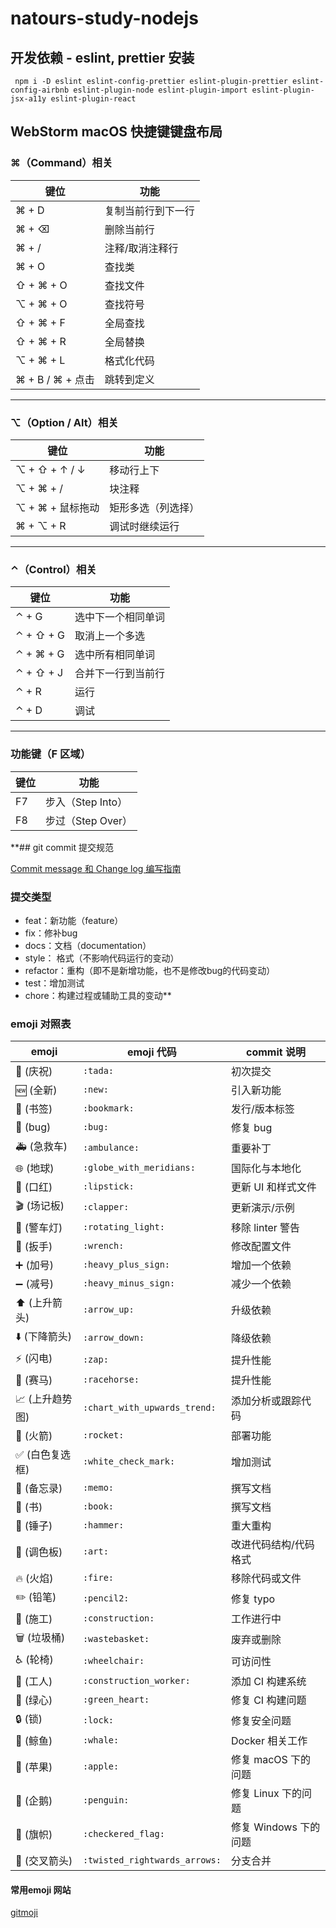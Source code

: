 # natours-study-nodejs

## 开发依赖 - eslint, prettier 安装

```shell
 npm i -D eslint eslint-config-prettier eslint-plugin-prettier eslint-config-airbnb eslint-plugin-node eslint-plugin-import eslint-plugin-jsx-a11y eslint-plugin-react
```

## WebStorm macOS 快捷键键盘布局

### ⌘（Command）相关

| 键位             | 功能        |
|----------------|-----------|
| ⌘ + D          | 复制当前行到下一行 |
| ⌘ + ⌫          | 删除当前行     |
| ⌘ + /          | 注释/取消注释行  |
| ⌘ + O          | 查找类       |
| ⇧ + ⌘ + O      | 查找文件      |
| ⌥ + ⌘ + O      | 查找符号      |
| ⇧ + ⌘ + F      | 全局查找      |
| ⇧ + ⌘ + R      | 全局替换      |
| ⌥ + ⌘ + L      | 格式化代码     |
| ⌘ + B / ⌘ + 点击 | 跳转到定义     |

---

### ⌥（Option / Alt）相关

| 键位            | 功能        |
|---------------|-----------|
| ⌥ + ⇧ + ↑ / ↓ | 移动行上下     |
| ⌥ + ⌘ + /     | 块注释       |
| ⌥ + ⌘ + 鼠标拖动  | 矩形多选（列选择） |
| ⌘ + ⌥ + R     | 调试时继续运行   |

---

### ⌃（Control）相关

| 键位        | 功能        |
|-----------|-----------|
| ⌃ + G     | 选中下一个相同单词 |
| ⌃ + ⇧ + G | 取消上一个多选   |
| ⌃ + ⌘ + G | 选中所有相同单词  |
| ⌃ + ⇧ + J | 合并下一行到当前行 |
| ⌃ + R     | 运行        |
| ⌃ + D     | 调试        |

---

### 功能键（F 区域）

| 键位 | 功能            |
|----|---------------|
| F7 | 步入（Step Into） |
| F8 | 步过（Step Over） |

**## git commit 提交规范

[Commit message 和 Change log 编写指南](https://www.ruanyifeng.com/blog/2016/01/commit_message_change_log.html)

### 提交类型

- feat：新功能（feature）
- fix：修补bug
- docs：文档（documentation）
- style： 格式（不影响代码运行的变动）
- refactor：重构（即不是新增功能，也不是修改bug的代码变动）
- test：增加测试
- chore：构建过程或辅助工具的变动**

### emoji 对照表

| emoji      | emoji 代码                      | commit 说明       |
|------------|-------------------------------|-----------------|
| 🎉 (庆祝)    | `:tada:`                      | 初次提交            |
| 🆕 (全新)    | `:new:`                       | 引入新功能           |
| 🔖 (书签)    | `:bookmark:`                  | 发行/版本标签         |
| 🐛 (bug)   | `:bug:`                       | 修复 bug          |
| 🚑 (急救车)   | `:ambulance:`                 | 重要补丁            |
| 🌐 (地球)    | `:globe_with_meridians:`      | 国际化与本地化         |
| 💄 (口红)    | `:lipstick:`                  | 更新 UI 和样式文件     |
| 🎬 (场记板)   | `:clapper:`                   | 更新演示/示例         |
| 🚨 (警车灯)   | `:rotating_light:`            | 移除 linter 警告    |
| 🔧 (扳手)    | `:wrench:`                    | 修改配置文件          |
| ➕ (加号)     | `:heavy_plus_sign:`           | 增加一个依赖          |
| ➖ (减号)     | `:heavy_minus_sign:`          | 减少一个依赖          |
| ⬆️ (上升箭头)  | `:arrow_up:`                  | 升级依赖            |
| ⬇️ (下降箭头)  | `:arrow_down:`                | 降级依赖            |
| ⚡ (闪电)     | `:zap:`                       | 提升性能            |
| 🐎 (赛马)    | `:racehorse:`                 | 提升性能            |
| 📈 (上升趋势图) | `:chart_with_upwards_trend:`  | 添加分析或跟踪代码       |
| 🚀 (火箭)    | `:rocket:`                    | 部署功能            |
| ✅ (白色复选框)  | `:white_check_mark:`          | 增加测试            |
| 📝 (备忘录)   | `:memo:`                      | 撰写文档            |
| 📖 (书)     | `:book:`                      | 撰写文档            |
| 🔨 (锤子)    | `:hammer:`                    | 重大重构            |
| 🎨 (调色板)   | `:art:`                       | 改进代码结构/代码格式     |
| 🔥 (火焰)    | `:fire:`                      | 移除代码或文件         |
| ✏️ (铅笔)    | `:pencil2:`                   | 修复 typo         |
| 🚧 (施工)    | `:construction:`              | 工作进行中           |
| 🗑️ (垃圾桶)  | `:wastebasket:`               | 废弃或删除           |
| ♿ (轮椅)     | `:wheelchair:`                | 可访问性            |
| 👷 (工人)    | `:construction_worker:`       | 添加 CI 构建系统      |
| 💚 (绿心)    | `:green_heart:`               | 修复 CI 构建问题      |
| 🔒 (锁)     | `:lock:`                      | 修复安全问题          |
| 🐳 (鲸鱼)    | `:whale:`                     | Docker 相关工作     |
| 🍎 (苹果)    | `:apple:`                     | 修复 macOS 下的问题   |
| 🐧 (企鹅)    | `:penguin:`                   | 修复 Linux 下的问题   |
| 🏁 (旗帜)    | `:checkered_flag:`            | 修复 Windows 下的问题 |
| 🔀 (交叉箭头)  | `:twisted_rightwards_arrows:` | 分支合并            |

#### 常用emoji 网站

[gitmoji](https://gitmoji.dev/)
